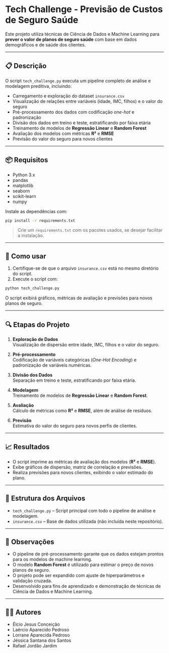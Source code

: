 
# Tech Challenge - Previsão de Custos de Seguro Saúde

Este projeto utiliza técnicas de Ciência de Dados e Machine Learning para **prever o valor de planos de seguro saúde** com base em dados demográficos e de saúde dos clientes.

---

## 📋 Descrição

O script `tech_challenge.py` executa um pipeline completo de análise e modelagem preditiva, incluindo:

- Carregamento e exploração do dataset `insurance.csv`
- Visualização de relações entre variáveis (idade, IMC, filhos) e o valor do seguro
- Pré-processamento dos dados com codificação *one-hot* e padronização
- Divisão dos dados em treino e teste, estratificando por faixa etária
- Treinamento de modelos de **Regressão Linear** e **Random Forest**
- Avaliação dos modelos com métricas **R²** e **RMSE**
- Previsão do valor do seguro para novos clientes

---

## 📦 Requisitos

- Python 3.x  
- pandas  
- matplotlib  
- seaborn  
- scikit-learn  
- numpy  

Instale as dependências com:

```bash
pip install -r requirements.txt
```

> Crie um `requirements.txt` com os pacotes usados, se desejar facilitar a instalação.

---

## 🚀 Como usar

1. Certifique-se de que o arquivo `insurance.csv` está no mesmo diretório do script.
2. Execute o script com:

```bash
python tech_challenge.py
```

O script exibirá gráficos, métricas de avaliação e previsões para novos planos de seguro.

---

## 🔍 Etapas do Projeto

1. **Exploração de Dados**  
   Visualização de dispersão entre idade, IMC, filhos e o valor do seguro.

2. **Pré-processamento**  
   Codificação de variáveis categóricas (*One-Hot Encoding*) e padronização de variáveis numéricas.

3. **Divisão dos Dados**  
   Separação em treino e teste, estratificando por faixa etária.

4. **Modelagem**  
   Treinamento de modelos de **Regressão Linear** e **Random Forest**.

5. **Avaliação**  
   Cálculo de métricas como **R²** e **RMSE**, além de análise de resíduos.

6. **Previsão**  
   Estimativa do valor do seguro para novos perfis de clientes.

---

## 📈 Resultados

- O script imprime as métricas de avaliação dos modelos (**R²** e **RMSE**).
- Exibe gráficos de dispersão, matriz de correlação e previsões.
- Realiza previsões para novos clientes, exibindo o valor estimado do plano.

---

## 📁 Estrutura dos Arquivos

- `tech_challenge.py` – Script principal com todo o pipeline de análise e modelagem.
- `insurance.csv` – Base de dados utilizada (não incluída neste repositório).

---

## 📝 Observações

- O pipeline de pré-processamento garante que os dados estejam prontos para os modelos de machine learning.
- O modelo **Random Forest** é utilizado para estimar o preço de novos planos de seguro.
- O projeto pode ser expandido com ajuste de hiperparâmetros e validação cruzada.
- Desenvolvido para fins de aprendizado e demonstração de técnicas de Ciência de Dados e Machine Learning.

---

## 👨‍💻 Autores

- Élcio Jesus Conceição
- Laércio Aparecido Pedroso  
- Lorrane Aparecida Pedroso
- Jéssica Santana dos Santos  
- Rafael Jordão Jardim
